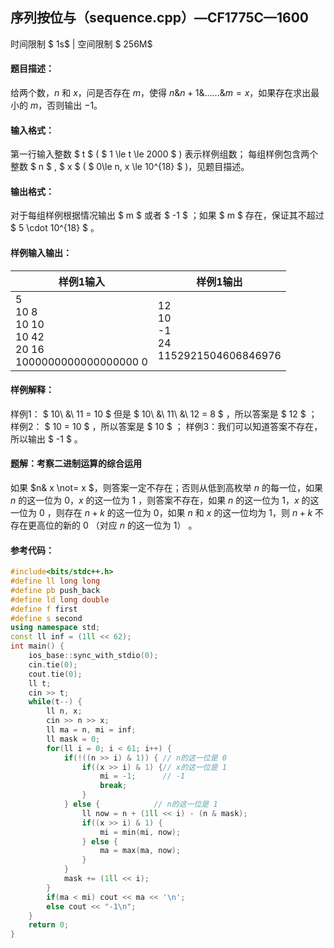 
## 序列按位与（sequence.cpp）—CF1775C—1600
时间限制 $ 1s$   |   空间限制 $ 256M$

#### 题目描述：

给两个数，$n$ 和 $x$，问是否存在 $m$，使得 $n \&n+1 \&…… \&m = x$，如果存在求出最小的 $m$，否则输出 $-1$。

#### 输入格式：

第一行输入整数 $ t $ ( $ 1 \le t \le 2000 $ ) 表示样例组数；
每组样例包含两个整数 $ n $ , $ x $ ( $ 0\le n, x \le 10^{18} $ )，见题目描述。

#### 输出格式：

对于每组样例根据情况输出 $ m $ 或者 $ -1 $ ；如果 $ m $ 存在，保证其不超过 $ 5 \cdot 10^{18} $ 。

#### 样例输入输出：

| 样例1输入                                                    | 样例1输出                                       |
| ------------------------------------------------------------ | ----------------------------------------------- |
| 5<br/>10 8<br/>10 10<br/>10 42<br/>20 16<br/>1000000000000000000 0 | 12<br/>10<br/>-1<br/>24<br/>1152921504606846976 |

#### 样例解释：

样例1： $ 10\ \&\ 11 = 10 $ 但是 $ 10\ \&\ 11\ \&\ 12 = 8 $ ，所以答案是 $ 12 $ ；
样例2： $ 10 = 10 $ ，所以答案是 $ 10 $ ；
样例3：我们可以知道答案不存在，所以输出 $ -1 $ 。

<div STYLE="page-break-after: always;"/>

#### 题解：考察二进制运算的综合运用

如果 $n\& x \not= x $，则答案一定不存在；否则从低到高枚举 $n$ 的每一位，如果 $n$ 的这一位为 $0$，$x$ 的这一位为 $1$ ，则答案不存在，如果 $n$ 的这一位为 $1$，$x$ 的这一位为 $0$ ，则存在 $n+k$ 的这一位为  $0$，如果 $n$ 和 $x$ 的这一位均为 $1$，则 $n+k$ 不存在更高位的新的 $0$ （对应 $n$ 的这一位为 $1$） 。

####  参考代码：

```c++
#include<bits/stdc++.h>
#define ll long long
#define pb push_back
#define ld long double
#define f first
#define s second
using namespace std;
const ll inf = (1ll << 62);
int main() {
    ios_base::sync_with_stdio(0);
    cin.tie(0);
    cout.tie(0);
    ll t;
    cin >> t;
    while(t--) {
        ll n, x;
        cin >> n >> x;
        ll ma = n, mi = inf;
        ll mask = 0;
        for(ll i = 0; i < 61; i++) {
            if(!((n >> i) & 1)) { // n的这一位是 0
                if((x >> i) & 1) {// x的这一位是 1
                    mi = -1;	  // -1
                    break;
                }
            } else {			// n的这一位是 1
                ll now = n + (1ll << i) - (n & mask);
                if((x >> i) & 1) {
                    mi = min(mi, now);
                } else {
                    ma = max(ma, now);
                }
            }
            mask += (1ll << i);
        }
        if(ma < mi) cout << ma << '\n';
        else cout << "-1\n";
    }
	return 0;
}
```
